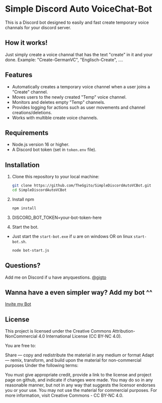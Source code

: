 # Simple Discord Auto VoiceChat-Bot

This is a Discord bot designed to easily and fast create temporary voice channals for your discord server.

## How it works!
Just simply create a voice channal that has the text "create" in it and your done. Example: "Create-GermanVC", "Englisch-Create", ....

## Features

- Automatically creates a temporary voice channel when a user joins a "Create" channel.
- Moves users to the newly created "Temp" voice channel.
- Monitors and deletes empty "Temp" channels.
- Provides logging for actions such as user movements and channel creations/deletions.
- Works with multible create voice channels.

## Requirements

- Node.js version 16 or higher.
- A Discord bot token (set in `token.env` file).

## Installation

1. Clone this repository to your local machine:
   ```bash
   git clone https://github.com/TheGgito/SimpleDiscordAutoVCBot.git
   cd SimpleDiscordAutoVCBot
2. Install npm
   ```bash 
   npm install
3. DISCORD_BOT_TOKEN=your-bot-token-here
   
4. Start the bot.
- Just start the `start-bot.exe` if u are on windows OR on linux `start-bot.sh`.
   ```bash
   node bot-start.js

## Questions?
Add me on Discord if u have anyquestions. [@gigto](https://discord.com/users/168467807409930240)

## Wanna have a even simpler way? Add my bot ^^
[Invite my Bot](https://discord.com/oauth2/authorize?client_id=1200573679738830868&permissions=1391924931633&integration_type=0&scope=bot)

## License
This project is licensed under the Creative Commons Attribution-NonCommercial 4.0 International License (CC BY-NC 4.0).

You are free to:

Share — copy and redistribute the material in any medium or format
Adapt — remix, transform, and build upon the material for non-commercial purposes
Under the following terms:

You must give appropriate credit, provide a link to the license and project page on github, and indicate if changes were made. You may do so in any reasonable manner, but not in any way that suggests the licensor endorses you or your use.
You may not use the material for commercial purposes.
For more information, visit Creative Commons - CC BY-NC 4.0.
